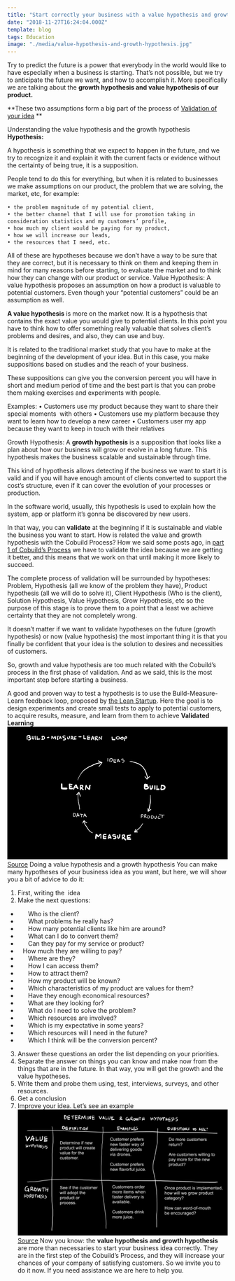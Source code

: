 ```yaml
---
title: "Start correctly your business with a value hypothesis and growth hypothesis"
date: "2018-11-27T16:24:04.000Z"
template: blog
tags: Education
image: "./media/value-hypothesis-and-growth-hypothesis.jpg"
---
```



Try to predict the future is a power that everybody in the world would like to have especially when a business is starting. That’s not possible, but we try to anticipate the future we want, and how to accomplish it. More specifically we are talking about the **growth hypothesis and value hypothesis of our product.**

**These two assumptions form a big part of the process of [Validation of your idea](https://cobuildlab.com/blog/cobuild-process-part-1/) **

<title-2>Understanding the value hypothesis and the growth hypothesis</title-2>
**Hypothesis:**

A hypothesis is something that we expect to happen in the future, and we try to recognize it and explain it with the current facts or evidence without the certainty of being true, it is a supposition.

People tend to do this for everything, but when it is related to businesses we make assumptions on our product, the problem that we are solving, the market, etc, for example:

    • the problem magnitude of my potential client, 
    • the better channel that I will use for promotion taking in consideration statistics and my customers’ profile, 
    • how much my client would be paying for my product, 
    • how we will increase our leads, 
    • the resources that I need, etc.

All of these are hypotheses because we don’t have a way to be sure that they are correct, but it is necessary to think on them and keeping them in mind for many reasons before starting, to evaluate the market and to think how they can change with our product or service. 
<title-3>Value Hypothesis:</title-3>
A value hypothesis proposes an assumption on how a product is valuable to potential customers. Even though your “potential customers” could be an assumption as well.

**A value hypothesis** is more on the market now. It is a hypothesis that contains the exact value you would give to potential clients. In this point you have to think how to offer something really valuable that solves client’s problems and desires, and also, they can use and buy.

It is related to the traditional market study that you have to make at the beginning of the development of your idea. But in this case, you make suppositions based on studies and the reach of your business.

These suppositions can give you the conversion percent you will have in short and medium period of time and the best part is that you can probe them making exercises and experiments with people.

Examples: 
    • Customers use my product because they want to share their special moments  with others
    • Customers use my platform because they want to learn how to develop a new career
    • Customers user my app because they want to keep in touch with their relatives


<title-3>Growth Hypothesis:</title-3>
A **growth hypothesis** is a supposition that looks like a plan about how our business will grow or evolve in a long future. This hypothesis makes the business scalable and sustainable through time.

This kind of hypothesis allows detecting if the business we want to start it is valid and if you will have enough amount of clients converted to support the cost’s structure, even if it can cover the evolution of your processes or production.

In the software world, usually, this hypothesis is used to explain how the system, app or platform it’s gonna be discovered by new users. 

In that way, you can **validate** at the beginning if it is sustainable and viable the business you want to start.
<title-2>How is related the value and growth hypothesis with the Cobuild Process?</title-2>
How we said some posts ago, in [part 1 of Cobuild’s Process](https://cobuildlab.com/blog/cobuild-process-part-1/) we have to validate the idea because we are getting it better, and this means that we work on that until making it more likely to succeed.

The complete process of validation will be surrounded by hypotheses: Problem, Hypothesis (all we know of the problem they have), Product hypothesis (all we will do to solve it), Client Hypothesis (Who is the client), Solution Hypothesis, Value Hypothesis, Grow Hypothesis, etc so the purpose of this stage is to prove them to a point that a least we achieve certainty that they are not completely wrong.

It doesn’t matter if we want to validate hypotheses on the future (growth hypothesis) or now (value hypothesis) the most important thing it is that you finally be confident that your idea is the solution to desires and necessities of customers.

So, growth and value hypothesis are too much related with the Cobuild’s process in the first phase of validation. And as we said, this is the most important step before starting a business.

A good and proven way to test a hypothesis is to use the Build-Measure-Learn feedback loop, proposed by [the Lean Startup]( http://theleanstartup.com/principles).  Here the goal is to design experiments and create small tests to apply to potential customers, to acquire results, measure, and learn from them to achieve **Validated Learning**
![VALUE-HYPOTHESIS-AND-GROWTH-HYPOTHESIS]( ./media/example-one.png)
[Source](https://youexec.com/book-summaries/hjy7654kl/the-startup-way-by-eric-ries)
<title-2>Doing a value hypothesis and a growth hypothesis</title-2>
You can make many hypotheses of your business idea as you want, but here, we will show you a bit of advice to do it:

1.	First, writing the  idea
2.	Make the next questions:
-       Who is the client?
-       What problems he really has?
-       How many potential clients like him are around?
-       What can I do to convert them?
-       Can they pay for my service or product?
-    How much they are willing to pay?
-       Where are they?
-       How I can access them?
-       How to attract them?
-       How my product will be known?
-       Which characteristics of my product are values for them?
-       Have they enough economical resources?
-       What are they looking for?
-       What do I need to solve the problem?
-       Which resources are involved?
-       Which is my expectative in some years?
-       Which resources will I need in the future?
-       Which I think will be the conversion percent?
 
3.	Answer these questions an order the list depending on your priorities.
4.	Separate the answer on things you can know and make now from the things that are in the future. In that way, you will get the growth and the value hypotheses.
5.	Write them and probe them using, test, interviews, surveys, and other resources.
6.	Get a conclusion
7.	Improve your idea.
<title-3>Let’s see an example</title-3>
![VALUE-HYPOTHESIS-AND-GROWTH-HYPOTHESIS]( ./media/example-two.png)
[Source](https://youexec.com/book-summaries/hjy7654kl/the-startup-way-by-eric-ries)
Now you know: the **value hypothesis and growth hypothesis** are more than necessaries to start your business idea correctly. They are in the first step of the Cobuild’s Process, and they will increase your chances of your company of satisfying customers. So we invite you to do it now. If you need assistance we are here to help you. 
